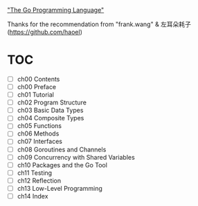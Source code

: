 ["The Go Programming Language"](http://www.gopl.io/)

Thanks for the recommendation from "frank.wang" & 左耳朵耗子(https://github.com/haoel)

# TOC

- [ ] ch00 Contents
- [ ] ch00 Preface
- [ ] ch01 Tutorial
- [ ] ch02 Program Structure
- [ ] ch03 Basic Data Types
- [ ] ch04 Composite Types
- [ ] ch05 Functions
- [ ] ch06 Methods
- [ ] ch07 Interfaces
- [ ] ch08 Goroutines and Channels
- [ ] ch09 Concurrency with Shared Variables
- [ ] ch10 Packages and the Go Tool
- [ ] ch11 Testing
- [ ] ch12 Reflection
- [ ] ch13 Low-Level Programming
- [ ] ch14 Index
